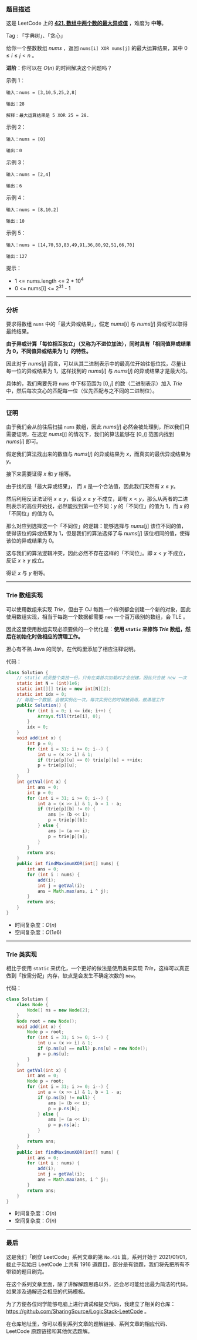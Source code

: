 ### 题目描述

这是 LeetCode 上的 **[421. 数组中两个数的最大异或值](https://leetcode-cn.com/problems/maximum-xor-of-two-numbers-in-an-array/solution/gong-shui-san-xie-noxiang-xin-ke-xue-xi-bmjdg/)** ，难度为 **中等**。

Tag : 「字典树」、「贪心」



给你一个整数数组 $nums$ ，返回 `nums[i] XOR nums[j]` 的最大运算结果，其中 $0 ≤ i ≤ j < n$ 。

**进阶**：你可以在 $O(n)$ 的时间解决这个问题吗？

示例 1：
```
输入：nums = [3,10,5,25,2,8]

输出：28

解释：最大运算结果是 5 XOR 25 = 28.
```
示例 2：
```
输入：nums = [0]

输出：0
```
示例 3：
```
输入：nums = [2,4]

输出：6
```
示例 4：
```
输入：nums = [8,10,2]

输出：10
```
示例 5：
```
输入：nums = [14,70,53,83,49,91,36,80,92,51,66,70]

输出：127
```

提示：
* 1 <= nums.length <= 2 * $10^4$
* 0 <= nums[i] <= $2^{31}$ - 1

---

### 分析

要求得数组 `nums` 中的「最大异或结果」，假定 $nums[i]$ 与 $nums[j]$ 异或可以取得最终结果。

**由于异或计算「每位相互独立」（又称为不进位加法），同时具有「相同值异或结果为 $0$，不同值异或结果为 $1$」的特性。**

因此对于 $nums[j]$ 而言，可以从其二进制表示中的最高位开始往低位找，尽量让每一位的异或结果为 $1$，这样找到的 $nums[i]$ 与 $nums[j]$ 的异或结果才是最大的。

具体的，我们需要先将 `nums` 中下标范围为 $[0, j]$ 的数（二进制表示）加入 $Trie$ 中，然后每次贪心的匹配每一位（优先匹配与之不同的二进制位）。

---

### 证明

由于我们会从前往后扫描 `nums` 数组，因此 $nums[j]$ 必然会被处理到，所以我们只需要证明，在选定 $nums[j]$ 的情况下，我们的算法能够在 $[0, j]$ 范围内找到 $nums[i]$ 即可。

假定我们算法找出来的数值与 $nums[j]$ 的异或结果为 $x$，而真实的最优异或结果为 $y$。

接下来需要证得 $x$ 和 $y$ 相等。

由于找的是「最大异或结果」， 而 $x$ 是一个合法值，因此我们天然有 $x \leq y$。

然后利用反证法证明 $x \geq y$，假设 $x \geq y$ 不成立，即有 $x < y$，那么从两者的二进制表示的高位开始找，必然能找到第一位不同：$y$ 的「不同位」的值为 $1$，而 $x$ 的「不同位」的值为 $0$。

那么对应到选择这一个「不同位」的逻辑：能够选择与 $nums[j]$ 该位不同的值，使得该位的异或结果为 $1$，但是我们的算法选择了与 $nums[j]$ 该位相同的值，使得该位的异或结果为 $0$。

这与我们的算法逻辑冲突，因此必然不存在这样的「不同位」。即 $x < y$ 不成立，反证 $x \geq y$ 成立。

得证 $x$ 与 $y$ 相等。

---

### Trie 数组实现

可以使用数组来实现 $Trie$，但由于 OJ 每跑一个样例都会创建一个新的对象，因此使用数组实现，相当于每跑一个数据都需要 `new` 一个百万级别的数组，会 TLE 。

因此这里使用数组实现必须要做的一个优化是：**使用 `static` 来修饰 $Trie$ 数组，然后在初始化时做相应的清理工作。**

担心有不熟 Java 的同学，在代码里添加了相应注释说明。

代码：
```Java
class Solution {
    // static 成员整个类独一份，只有在类首次加载时才会创建，因此只会被 new 一次
    static int N = (int)1e6;
    static int[][] trie = new int[N][2];
    static int idx = 0;
    // 每跑一个数据，会被实例化一次，每次实例化的时候被调用，做清理工作
    public Solution() {
        for (int i = 0; i <= idx; i++) {
            Arrays.fill(trie[i], 0);
        }
        idx = 0;
    }
    void add(int x) {
        int p = 0;
        for (int i = 31; i >= 0; i--) {
            int u = (x >> i) & 1;
            if (trie[p][u] == 0) trie[p][u] = ++idx;
            p = trie[p][u];
        }
    }
    int getVal(int x) {
        int ans = 0;
        int p = 0;
        for (int i = 31; i >= 0; i--) {
            int a = (x >> i) & 1, b = 1 - a;
            if (trie[p][b] != 0) {
                ans |= (b << i);
                p = trie[p][b];
            } else {
                ans |= (a << i);
                p = trie[p][a];
            }
        }
        return ans;
    }
    public int findMaximumXOR(int[] nums) {
        int ans = 0;
        for (int i : nums) {
            add(i);
            int j = getVal(i);
            ans = Math.max(ans, i ^ j);
        }
        return ans;
    }
}
```
* 时间复杂度：$O(n)$
* 空间复杂度：$O(1e6)$

---

### Trie 类实现

相比于使用 `static` 来优化，一个更好的做法是使用类来实现 $Trie$，这样可以真正做到「按需分配」内存，缺点是会发生不确定次数的 `new`。

代码：
```Java
class Solution {
    class Node {
        Node[] ns = new Node[2];
    }
    Node root = new Node();
    void add(int x) {
        Node p = root;
        for (int i = 31; i >= 0; i--) {
            int u = (x >> i) & 1;
            if (p.ns[u] == null) p.ns[u] = new Node();
            p = p.ns[u];
        }
    }
    int getVal(int x) {
        int ans = 0;
        Node p = root;
        for (int i = 31; i >= 0; i--) {
            int a = (x >> i) & 1, b = 1 - a;
            if (p.ns[b] != null) {
                ans |= (b << i);
                p = p.ns[b];
            } else {
                ans |= (a << i);
                p = p.ns[a];
            }
        }
        return ans;
    }
    public int findMaximumXOR(int[] nums) {
        int ans = 0;
        for (int i : nums) {
            add(i);
            int j = getVal(i);
            ans = Math.max(ans, i ^ j);
        }
        return ans;
    }
}
```
* 时间复杂度：$O(n)$
* 空间复杂度：$O(n)$

---

### 最后

这是我们「刷穿 LeetCode」系列文章的第 `No.421` 篇，系列开始于 2021/01/01，截止于起始日 LeetCode 上共有 1916 道题目，部分是有锁题，我们将先把所有不带锁的题目刷完。

在这个系列文章里面，除了讲解解题思路以外，还会尽可能给出最为简洁的代码。如果涉及通解还会相应的代码模板。

为了方便各位同学能够电脑上进行调试和提交代码，我建立了相关的仓库：https://github.com/SharingSource/LogicStack-LeetCode 。

在仓库地址里，你可以看到系列文章的题解链接、系列文章的相应代码、LeetCode 原题链接和其他优选题解。

